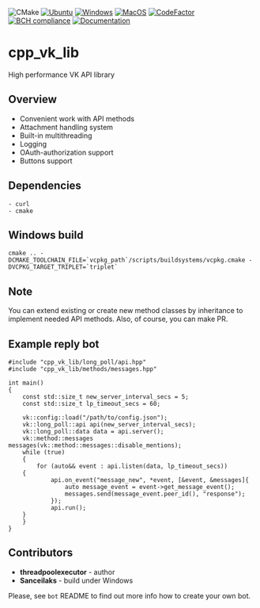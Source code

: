 ![CMake](https://github.com/threadpoolexecutor/cpp_vk_lib/workflows/MacOS/badge.svg)
[![Ubuntu](https://github.com/nlohmann/json/workflows/Ubuntu/badge.svg)](https://github.com/threadpoolexecutor/cpp_vk_lib/actions?query=workflow%3AUbuntu)
[![Windows](https://github.com/nlohmann/json/workflows/Windows/badge.svg)](https://github.com/threadpoolexecutor/cpp_vk_lib/actions?query=workflow%3AWindows)
[![MacOS](https://github.com/nlohmann/json/workflows/MacOS/badge.svg)](https://github.com/threadpoolexecutor/cpp_vk_lib/actions?query=workflow%3AMacOS)
[![CodeFactor](https://www.codefactor.io/repository/github/threadpoolexecutor/cpp_vk_lib/badge/main)](https://www.codefactor.io/repository/github/threadpoolexecutor/cpp_vk_lib/overview/main)
[![BCH compliance](https://bettercodehub.com/edge/badge/threadpoolexecutor/cpp_vk_lib?branch=main)](https://bettercodehub.com/)
[![Documentation](https://img.shields.io/badge/docs-doxygen-blue.svg)](https://threadpoolexecutor.github.io/cpp_vk_lib/index.html)

# cpp_vk_lib
High performance VK API library

## Overview

* Convenient work with API methods
* Attachment handling system
* Built-in multithreading
* Logging
* OAuth-authorization support
* Buttons support

## Dependencies
	- curl
	- cmake

## Windows build

	cmake .. -DCMAKE_TOOLCHAIN_FILE=`vcpkg_path`/scripts/buildsystems/vcpkg.cmake -DVCPKG_TARGET_TRIPLET=`triplet`

## Note

You can extend existing or create new method classes by inheritance to implement needed API methods.
Also, of course, you can make PR.

## Example reply bot

```
#include "cpp_vk_lib/long_poll/api.hpp"
#include "cpp_vk_lib/methods/messages.hpp"

int main()
{
    const std::size_t new_server_interval_secs = 5;
    const std::size_t lp_timeout_secs = 60;

    vk::config::load("/path/to/config.json");
    vk::long_poll::api api(new_server_interval_secs);
    vk::long_poll::data data = api.server();
    vk::method::messages messages(vk::method::messages::disable_mentions);
    while (true)
    {
        for (auto&& event : api.listen(data, lp_timeout_secs))
	{
            api.on_event("message_new", *event, [&event, &messages]{
                auto message_event = event->get_message_event();
                messages.send(message_event.peer_id(), "response");
            });
            api.run();
	}
    }
}

```

## Contributors

* **threadpoolexecutor** - author
* **Sanceilaks** - build under Windows


Please, see `bot` README to find out more info how to create your own bot.
